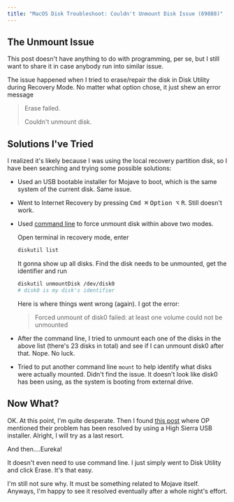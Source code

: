 ```yaml
---
title: "MacOS Disk Troubleshoot: Couldn't Unmount Disk Issue (69888)"
---
```


## The Unmount Issue

This post doesn't have anything to do with programming, per se, but I still want to share it in case anybody run into similar issue.

The issue happened when I tried to erase/repair the disk in Disk Utility during Recovery Mode. No matter what option chose, it just shew an error message

>Erase failed.
>
>Couldn't unmount disk.

## Solutions I've Tried
I realized it's likely because I was using the local recovery partition disk, so I have been searching and trying some possible solutions:

- Used an USB bootable installer for Mojave to boot, which is the same system of the current disk. Same issue.

- Went to Internet Recovery by pressing <kbd>Cmd ⌘</kbd> <kbd>Option ⌥</kbd> <kbd>R</kbd>. Still doesn't work.

- Used [command line](https://www.amsys.co.uk/disk-utility-tip-fix-couldnt-unmount-disk-errors/) to force unmount disk within above two modes.

  Open terminal in recovery mode, enter
  ```bash
  diskutil list
  ```
  It gonna show up all disks. Find the disk needs to be unmounted, get the identifier and run
  ```bash
  diskutil unmountDisk /dev/disk0
  # disk0 is my disk's identifier
  ```

  Here is where things went wrong (again). I got the error:
  > Forced unmount of disk0 failed: at least one volume could not be unmounted

- After the command line, I tried to unmount each one of the disks in the above list (there's 23 disks in total) and see if I can unmount disk0 after that. Nope. No luck.

- Tried to put another command line `mount` to help identify what disks were actually mounted. Didn't find the issue. It doesn't look like disk0 has been using, as the system is booting from external drive.

## Now What?

OK. At this point, I'm quite desperate. Then I found [this post](https://discussions.apple.com/thread/250763252?page=2) where OP mentioned their problem has been resolved by using a High Sierra USB installer. Alright, I will try as a last resort.

And then....Eureka!

It doesn't even need to use command line. I just simply went to Disk Utility and click Erase. It's that easy.

I'm still not sure why. It must be something related to Mojave itself. Anyways, I'm happy to see it resolved eventually after a whole night's effort.
